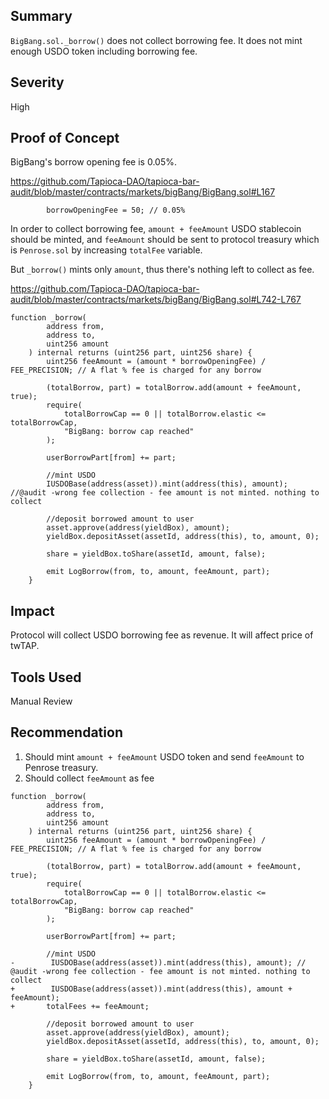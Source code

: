 ## Summary

`BigBang.sol._borrow()` does not collect borrowing fee. It does not mint enough USDO token including borrowing fee.

## Severity

High

## Proof of Concept

BigBang's borrow opening fee is 0.05%.

https://github.com/Tapioca-DAO/tapioca-bar-audit/blob/master/contracts/markets/bigBang/BigBang.sol#L167
```solidity
        borrowOpeningFee = 50; // 0.05%
```


In order to collect borrowing fee, `amount + feeAmount` USDO stablecoin should be minted, and `feeAmount` should be sent to protocol treasury which is `Penrose.sol` by increasing `totalFee` variable.

But `_borrow()` mints only `amount`, thus there's nothing left to collect as fee.

https://github.com/Tapioca-DAO/tapioca-bar-audit/blob/master/contracts/markets/bigBang/BigBang.sol#L742-L767
```solidity
function _borrow(
        address from,
        address to,
        uint256 amount
    ) internal returns (uint256 part, uint256 share) {
        uint256 feeAmount = (amount * borrowOpeningFee) / FEE_PRECISION; // A flat % fee is charged for any borrow

        (totalBorrow, part) = totalBorrow.add(amount + feeAmount, true);
        require(
            totalBorrowCap == 0 || totalBorrow.elastic <= totalBorrowCap,
            "BigBang: borrow cap reached"
        );

        userBorrowPart[from] += part;

        //mint USDO
        IUSDOBase(address(asset)).mint(address(this), amount); //@audit -wrong fee collection - fee amount is not minted. nothing to collect

        //deposit borrowed amount to user
        asset.approve(address(yieldBox), amount);
        yieldBox.depositAsset(assetId, address(this), to, amount, 0);

        share = yieldBox.toShare(assetId, amount, false);

        emit LogBorrow(from, to, amount, feeAmount, part);
    }
```

## Impact
Protocol will collect USDO borrowing fee as revenue. It will affect price of twTAP.

## Tools Used
Manual Review

## Recommendation

1) Should mint `amount + feeAmount` USDO token and send `feeAmount` to Penrose treasury.
2) Should collect `feeAmount` as fee

```solidity
function _borrow(
        address from,
        address to,
        uint256 amount
    ) internal returns (uint256 part, uint256 share) {
        uint256 feeAmount = (amount * borrowOpeningFee) / FEE_PRECISION; // A flat % fee is charged for any borrow

        (totalBorrow, part) = totalBorrow.add(amount + feeAmount, true);
        require(
            totalBorrowCap == 0 || totalBorrow.elastic <= totalBorrowCap,
            "BigBang: borrow cap reached"
        );

        userBorrowPart[from] += part;

        //mint USDO
-        IUSDOBase(address(asset)).mint(address(this), amount); // @audit -wrong fee collection - fee amount is not minted. nothing to collect
+        IUSDOBase(address(asset)).mint(address(this), amount + feeAmount); 
+       totalFees += feeAmount;

        //deposit borrowed amount to user
        asset.approve(address(yieldBox), amount);
        yieldBox.depositAsset(assetId, address(this), to, amount, 0);

        share = yieldBox.toShare(assetId, amount, false);

        emit LogBorrow(from, to, amount, feeAmount, part);
    }
```
